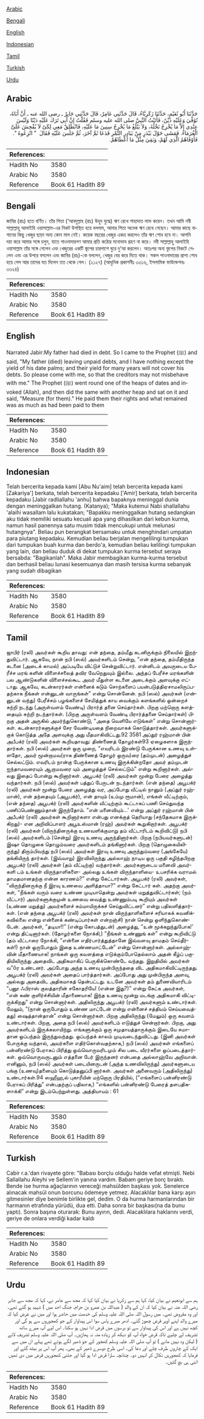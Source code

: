 [Arabic](#arabic)

[Bengali](#bengali)

[English](#english)

[Indonesian](#indonesian)

[Tamil](#tamil)

[Turkish](#turkish)

[Urdu](#urdu)

## Arabic


<div dir="rtl" lang="ar" style={{fontSize:'larger',backgroundColor:'#f8f9fa',padding:20}}>
حَدَّثَنَا أَبُو نُعَيْمٍ، حَدَّثَنَا زَكَرِيَّاءُ، قَالَ حَدَّثَنِي عَامِرٌ، قَالَ حَدَّثَنِي جَابِرٌ ـ رضى الله عنه ـ أَنَّ أَبَاهُ، تُوُفِّيَ وَعَلَيْهِ دَيْنٌ، فَأَتَيْتُ النَّبِيَّ صلى الله عليه وسلم فَقُلْتُ إِنَّ أَبِي تَرَكَ عَلَيْهِ دَيْنًا وَلَيْسَ عِنْدِي إِلاَّ مَا يُخْرِجُ نَخْلُهُ، وَلاَ يَبْلُغُ مَا يُخْرِجُ سِنِينَ مَا عَلَيْهِ، فَانْطَلِقْ مَعِي لِكَىْ لاَ يُفْحِشَ عَلَىَّ الْغُرَمَاءُ‏.‏ فَمَشَى حَوْلَ بَيْدَرٍ مِنْ بَيَادِرِ التَّمْرِ فَدَعَا ثَمَّ آخَرَ، ثُمَّ جَلَسَ عَلَيْهِ فَقَالَ ‏ "‏ انْزِعُوهُ ‏"‏‏.‏ فَأَوْفَاهُمُ الَّذِي لَهُمْ، وَبَقِيَ مِثْلُ مَا أَعْطَاهُمْ‏.‏
</div>
<div style={{backgroundColor:'#f8f9fa',padding:20, marginBottom: 10}}><table> <thead> <tr> <th>References:</th> <th></th> </tr> </thead> <tbody><tr><td>Hadith No</td><td>3580</td></tr><tr><td>Arabic No</td><td>3580</td></tr><tr><td>Reference</td><td>Book 61 Hadith 89</td></tr></tbody></table></div>

## Bengali


<div dir="ltr" lang="bn" style={{fontSize:'larger',backgroundColor:'#f8f9fa',padding:20}}>
জাবির (রাঃ) হতে বর্ণিত। তাঁর পিতা (‘আবদুল্লাহ (রাঃ) উহুদ যুদ্ধে) ঋণ রেখে শাহাদাত লাভ করেন। তখন আমি নবী সাল্লাল্লাহু আলাইহি ওয়াসাল্লাম-এর নিকট উপস্থিত হয়ে বললাম, আমার পিতা অনেক ঋণ রেখে গেছেন। আমার কাছে বাগানের কিছু খেজুর ছাড়া অন্য কোন মাল নেই। কয়েক বছরের খেজুর একত্র করলেও তাঁর ঋণ শোধ হবে না। আপনি দয়া করে আমার সঙ্গে চলুন, যাতে পাওনাদারগণ আমার প্রতি কঠোর মনোভাব গ্রহণ না করে। নবী সাল্লাল্লাহু আলাইহি ওয়াসাল্লাম তাঁর সঙ্গে গেলেন এবং খেজুরের একটি স্তূপের চারপাশে ঘুরে দু’আ করলেন। অতঃপর অন্য স্তুপের নিকটে গেলেন এবং এর উপরে বসলেন এবং জাবির (রাঃ)-কে বললেন, খেজুর বের করে দিতে থাক। সকল পাওনাদারের প্রাপ্য শোধ হয়ে গেল আর তাদের যত দিলেন তত থেকে গেল। (২১২৭) (আধুনিক প্রকাশনীঃ ৩৩১৬, ইসলামিক ফাউন্ডেশনঃ ৩৩২৪)
</div>
<div style={{backgroundColor:'#f8f9fa',padding:20, marginBottom: 10}}><table> <thead> <tr> <th>References:</th> <th></th> </tr> </thead> <tbody><tr><td>Hadith No</td><td>3580</td></tr><tr><td>Arabic No</td><td>3580</td></tr><tr><td>Reference</td><td>Book 61 Hadith 89</td></tr></tbody></table></div>

## English


<div dir="ltr" lang="en" style={{fontSize:'larger',backgroundColor:'#f8f9fa',padding:20}}>
Narrated Jabir:My father had died in debt. So I came to the Prophet (ﷺ) and said, "My father (died) leaving unpaid debts, and I have nothing except the yield of his date palms; and their yield for many years will not cover his debts. So please come with me, so that the creditors may not misbehave with me." The Prophet (ﷺ) went round one of the heaps of dates and invoked (Allah), and then did the same with another heap and sat on it and said, "Measure (for them)." He paid them their rights and what remained was as much as had been paid to them
</div>
<div style={{backgroundColor:'#f8f9fa',padding:20, marginBottom: 10}}><table> <thead> <tr> <th>References:</th> <th></th> </tr> </thead> <tbody><tr><td>Hadith No</td><td>3580</td></tr><tr><td>Arabic No</td><td>3580</td></tr><tr><td>Reference</td><td>Book 61 Hadith 89</td></tr></tbody></table></div>

## Indonesian


<div dir="ltr" lang="id" style={{fontSize:'larger',backgroundColor:'#f8f9fa',padding:20}}>
Telah bercerita kepada kami [Abu Nu'aim] telah bercerita kepada kami [Zakariya'] berkata, telah bercerita kepadaku ['Amir] berkata, telah bercerita kepadaku [Jabir radliallahu 'anhu] bahwa bapaknya meninggal dunia dengan meninggalkan hutang. (Katanya); "Maka kutemui Nabi shallallahu 'alaihi wasallam lalu kukatakan; "Bapakku meninggalkan hutang sedangkan aku tidak memiliki sesuatu kecuali apa yang dihasilkan dari kebun kurma, namun hasil panennya satu musim tidak mencukupi untuk melunasi hutangnya". Beliau pun berangkat bersamaku untuk menghindari umpatan para piutang kepadaku. Kemudian beliau berjalan mengelilingi tumpukan dari tumpukan buah kurma dan berdo'a, kemudian beliau kelilingi tumpukan yang lain, dan beliau duduk di dekat tumpukan kurma tersebut seraya bersabda: "Bagikanlah". Maka Jabir membagikan kurma-kurma tersebut dan berhasil beliau lunasi kesemuanya dan masih tersisa kurma sebanyak yang sudah dibagikan
</div>
<div style={{backgroundColor:'#f8f9fa',padding:20, marginBottom: 10}}><table> <thead> <tr> <th>References:</th> <th></th> </tr> </thead> <tbody><tr><td>Hadith No</td><td>3580</td></tr><tr><td>Arabic No</td><td>3580</td></tr><tr><td>Reference</td><td>Book 61 Hadith 89</td></tr></tbody></table></div>

## Tamil


<div dir="ltr" lang="ta" style={{fontSize:'larger',backgroundColor:'#f8f9fa',padding:20}}>
ஜாபிர் (ரலி) அவர்கள் கூறிய தாவது: என் தந்தை, தம்மீது கடனிருக்கும் நிலையில் இறந்துவிட்டார். ஆகவே, நான் நபி (ஸல்) அவர்களிடம் சென்று, “என் தந்தை, தம்மீதிருந்த கடனை (அடைக் காமல்) அப்படியே விட்டுச் சென்றுவிட்டார். என்னிடம் அவருடைய பேரீச்ச மரங் களின் விளைச்சலைத் தவிர வேறெதுவும் இல்லை. அந்தப் பேரீச்ச மரங்களின் பல ஆண்டுகளின் விளைச்சல்கூட அவர் மீதுள்ள கடனை அடைக்கும் அளவுக்கு எட்டாது. ஆகவே, கடன்காரர்கள் என்னைக் கடும் சொற்களைப் பயன்படுத்திஏசாமலிருப்பதற்காக நீங்கள் என்னுடன் வாருங்கள்” என்று சொன்னேன். நபி (ஸல்) அவர்கள் (என்னுடன் வந்து) பேரீச்சம் பழங்களைச் சேமித்துக் காய வைக்கும் களங்களில் ஒன்றைச் சுற்றி நடந்து (அருள்வளம் வேண்டி) பிரார்த் தனை செய்தார்கள். பிறகு மற்றொரு களத்தையும் சுற்றி நடந்தார்கள். (பிறகு அருள்வளம் வேண்டி பிரார்த்தனை செய்தார்கள்) பிறகு அதன் அருகில் அமர்ந்துகொண்டு, “அதை வெளியே எடுங்கள்” என்று சொன்னார்கள். கடன்காரர்களுக்குச் சேர வேண்டியதை நிறைவாகக் கொடுத்தார்கள். அவர்களுக்குக் கொடுத்த அதே அளவுக்கு அது மீதமாகிவிட்டது.92 3581 அப்துர் ரஹ்மான் பின் அபீபக்ர் (ரலி) அவர்கள் கூறியதாவது: திண்ணைத் தோழர்கள்93 ஏழைகளாக இருந்தார்கள். நபி (ஸல்) அவர்கள் ஒரு முறை, “எவரிடம் இரண்டு பேருக்கான உணவு உள்ளதோ, அவர் மூன்றாமவ(ராக திண்ணைத் தோழர் ஒருவ)ரை (தம்முடன்) அழைத்துச் செல்லட்டும். எவரிடம் நான்கு பேருக்கான உணவு இருக்கின்றதோ அவர் தம்முடன் ஐந்தாமவரையும் ஆறாமவரை யும் அழைத்துச் செல்லட்டும்” என்று கூறினார்கள். அல்லது இதைப் போன்று கூறினார்கள். அபூபக்ர் (ரலி) அவர்கள் மூன்று பேரை அழைத்து வந்தார்கள். நபி (ஸல்) அவர்கள் பத்துப் பேருடன் நடந்தார்கள். (என் தந்தை) அபூபக்ர் (ரலி) அவர்கள் மூன்று பேரை அழைத்து வர, அப்போது வீட்டில் நானும் (அப்துர் ரஹ்மான்), என் தந்தையும் (அபூபக்ர்), என் தாயும் (உம்மு ரூமான்), எங்கள் வீட்டிற்கும், (என் தந்தை) அபூபக்ர் (ரலி) அவர்களின் வீட்டிற்கும் கூட்டாகப் பணி செய்துவந்த பணிப்பெண்ணும்தான் இருந்தோம். “என் மனைவியும்...' என்று அப்துர் ரஹ்மான் பின் அபீபக்ர் (ரலி) அவர்கள் கூறினார்களா என்பது எனக்குத் தெரியாது (சந்தேகமாக இருக்கிறது)- என அறிவிப்பாளர் அபூஉஸ்மான் (ரஹ்) அவர்கள் கூறுகிறார்கள். அபூபக்ர் (ரலி) அவர்கள் (விருந்தினருக்கு உணவளிக்குமாறு தம் வீட்டாரிடம் கூறிவிட்டு) நபி (ஸல்) அவர்களிடம் (சென்று) இரவு உணவு அருந்தினார்கள். பிறகு (நபியவர்களுடன்) இஷா தொழுகை தொழும்வரை அவர்களிடம் தங்கினார்கள். பிறகு (தொழுகையிலிருந்து) திரும்பிவந்து நபி (ஸல்) அவர்கள் இரவு உணவு அருந்தும்வரை (அங்கேயே) தங்கியிருந் தார்கள். (இவ்வாறு) இரவிலிருந்து அல்லாஹ் நாடிய ஒரு பகுதி கழிந்தபிறகு அபூபக்ர் (ரலி) அவர்கள் (தம் வீட்டிற்கு) வந்தார்கள். அவர்களுடைய மனைவி அவர்களி டம் உங்கள் விருந்தாளிகளை- அல்லது உங்கள் விருந்தாளியை- உபசரிக்க வராமல் தாமதமானதற்கு என்ன காரணம்?” என்று கேட்டார்கள். அபூபக்ர் (ரலி) அவர்கள், “விருந்தினருக்கு நீ இரவு உணவை அளித்தாயா?” என்று கேட்டார் கள். அதற்கு அவர்கள், “நீங்கள் வரும் வரை உண்ண முடியாதென்று அவர்கள் மறுத்துவிட்டார்கள்; (நம் வீட்டார்) அவர்களுக்குமுன் உணவை வைத்து உண்ணும்படி கூறியும் அவர்கள் (உண்ண மறுத்து) அவர்களைச் சும்மாயிருக்கச் செய்துவிட்டனர்” என்று பதிலளித்தார்கள். (என் தந்தை அபூபக்ர் (ரலி) அவர்கள் நான் விருந்தாளிகளைச் சரியாகக் கவனிக்கவில்லை என்று என்னைக் கண்டிப்பார்கள் என்றஞ்சி) நான் சென்று ஒளிந்துகொண்டேன். அவர்கள், “தடியா!!” (என்று கோபத்துடன்) அழைத்து, “உன் மூக்கறுந்துபோக!' என்று திட்டினார்கள். (தோழர்களை நோக்கி,) “நீங்கள் உண்ணுங் கள்” என்று கூறிவிட்டு (தம் வீட்டாரை நோக்கி, “என்னை எதிர்பார்த்துத்தானே இவ்வளவு தாமதம் செய்தீர்கள்!) நான் ஒருபோதும் இதை உண்ணமாட்டேன்” என்று சொன்னார்கள். அல்லாஹ்வின் மீதாணையாக! நாங்கள் ஒரு கவளத்தை எடுக்கும்போதெல்லாம் அதன் கீழ்ப் பகுதியிலிருந்து அதைவிட அதிகமாகிப் பெருகிக்கொண்டே வந்தது. இறுதியில் அவர்கள் வ”ôர உண்டனர். அப்போது அந்த உணவு முன்பிருந்ததை விட அதிகமாகிவிட்டிருந்தது. அபூபக்ர் (ரலி) அவர்கள் அதைப் பார்த்தார்கள். அப்போது அது முன்பிருந்த அளவு, அல்லது அதைவிட அதிகமாகத் தென்பட்டது. உடனே அவர்கள் தம் துணைவியாரிடம் “பனூ ஃபிராஸ் குலத்தாரின் சகோதரியே! (என்ன இது?)” என்று கேட்க அவர்கள், “என் கண் குளிர்ச்சியின் மீதாணையாக! இந்த உணவு மூன்று மடங்கு அதிகமாகி விட்டிருக்கிறது” என்று சொன்னார்கள். அதிலிருந்து அபூபக்ர் (ரலி) அவர்களும் உண்டார்கள். மேலும், “(நான் ஒருபோதும் உண்ண மாட்டேன் என்று என்னைச் சத்தியம் செய்யவைத்தது) ஷைத்தான்தான்” என்று சொன்னார்கள். பிறகு அதிலிருந்து (மேலும்) ஒரு கவளம் உண்டார்கள். பிறகு, அதை நபி (ஸல்) அவர்களிடம் எடுத்துச் சென்றார்கள். பிறகு, அது அவர்களிடம் இருக்கலாயிற்று. எங்களுக்கும் ஒரு சமுதாயத்தாருக்கும் இடையே சமாதான ஒப்பந்தம் இருந்துவந்தது. ஒப்பந்தக் காலம் முடிவடைந்துவிட்டது. (இனி அவர்கள் போருக்கு வந்தால், அவர்களை எதிர்கொள்வதற்காக,) நபி (ஸல்) அவர்கள் எங்களைப் பன்னிரண்டு பேராகப் பிரித்து ஒவ்வொருவரிடமும் சில படை வீரர்களை ஒப்படைத்தார்கள். ஒவ்வொருவருடனும் எத்தனை பேர் இருந்தனர் என்பதை அல்லாஹ்வே அறிவான். எனினும், நபி (ஸல்) அவர்கள் படையினருடன் (அந்த உணவிலிருந்து) அவர்களுடைய பங்கு (உணவு)தனையும் கொடுத்தனுப்பி னார்கள். அவர்கள் அனைவரும் (அதிலிருந்து) உண்டார்கள்.94 ஸஹீஹ‚ல் புகாரீயின் மற்றொரு பிரதியில், (“எங்களைப் பன்னிரண்டு பேராகப் பிரித்து” என்பதற்குப் பதிலாக,) “எங்களில் பன்னிரண்டு பேரைத் தளபதிகளாக்கி” என்று இடம்பெற்றுள்ளது. அத்தியாயம் : 61
</div>
<div style={{backgroundColor:'#f8f9fa',padding:20, marginBottom: 10}}><table> <thead> <tr> <th>References:</th> <th></th> </tr> </thead> <tbody><tr><td>Hadith No</td><td>3580</td></tr><tr><td>Arabic No</td><td>3580</td></tr><tr><td>Reference</td><td>Book 61 Hadith 89</td></tr></tbody></table></div>

## Turkish


<div dir="ltr" lang="tr" style={{fontSize:'larger',backgroundColor:'#f8f9fa',padding:20}}>
Cabir r.a.'dan rivayete göre: "Babası borçlu olduğu halde vefat etmişti. Nebi Sallallahu Aleyhi ve Sellem'in yanına vardım. Babam geriye borç bıraktı. Bende ise hurma ağaçlarının vereceği mahsülden başkası yok. Senelerce alınacak mahsül onun borcunu ödemeye yetmez. Alacaklılar bana karşı aşırı gitmesinler diye benimle birlikte gel, dedim. O da hurma harmanlarından bir harmanın etrafında yürüdü, dua etti. Daha sonra bir başkası(na da bunu yaptı). Sonra başına oturarak: Bunu ayırın, dedi. Alacaklılara haklarını verdi, geriye de onlara verdiği kadar kaldı
</div>
<div style={{backgroundColor:'#f8f9fa',padding:20, marginBottom: 10}}><table> <thead> <tr> <th>References:</th> <th></th> </tr> </thead> <tbody><tr><td>Hadith No</td><td>3580</td></tr><tr><td>Arabic No</td><td>3580</td></tr><tr><td>Reference</td><td>Book 61 Hadith 89</td></tr></tbody></table></div>

## Urdu


<div dir="rtl" lang="ur" style={{fontSize:'larger',backgroundColor:'#f8f9fa',padding:20}}>
ہم سے ابونعیم نے بیان کیا، کہا ہم سے زکریا نے بیان کیا کہا کہ مجھ سے عامر نے، کہا کہ مجھ سے جابر رضی اللہ عنہ نے بیان کیا کہ ان کے والد ( عبداللہ بن عمرو بن حرام، جنگ احد میں ) شہید ہو گئے تھے۔ اور وہ مقروض تھے۔ میں رسول اللہ صلی اللہ علیہ وسلم کی خدمت میں حاضر ہوا اور میں نے عرض کیا کہ میرے والد اپنے اوپر قرض چھوڑ گئے۔ ادھر میرے پاس سوا اس پیداوار کے جو کھجوروں سے ہو گی اور کچھ نہیں ہے اور اس کی پیداوار سے تو برسوں میں قرض ادا نہیں ہو سکتا۔ اس لیے آپ میرے ساتھ تشریف لے چلیے تاکہ قرض خواہ آپ کو دیکھ کر زیادہ منہ نہ پھاڑیں۔ آپ صلی اللہ علیہ وسلم تشریف لائے ( لیکن وہ نہیں مانے ) تو آپ صلی اللہ علیہ وسلم کھجور کے جو ڈھیر لگے ہوئے تھے پہلے ان میں سے ایک کے چاروں طرف چلے اور دعا کی۔ اسی طرح دوسرے ڈھیر کے بھی۔ پھر آپ اس پر بیٹھ گئے اور فرمایا کہ کھجوریں نکال کر انہیں دو۔ چنانچہ سارا قرض ادا ہو گیا اور جتنی کھجوریں قرض میں دی تھیں اتنی ہی بچ گئیں۔
</div>
<div style={{backgroundColor:'#f8f9fa',padding:20, marginBottom: 10}}><table> <thead> <tr> <th>References:</th> <th></th> </tr> </thead> <tbody><tr><td>Hadith No</td><td>3580</td></tr><tr><td>Arabic No</td><td>3580</td></tr><tr><td>Reference</td><td>Book 61 Hadith 89</td></tr></tbody></table></div>